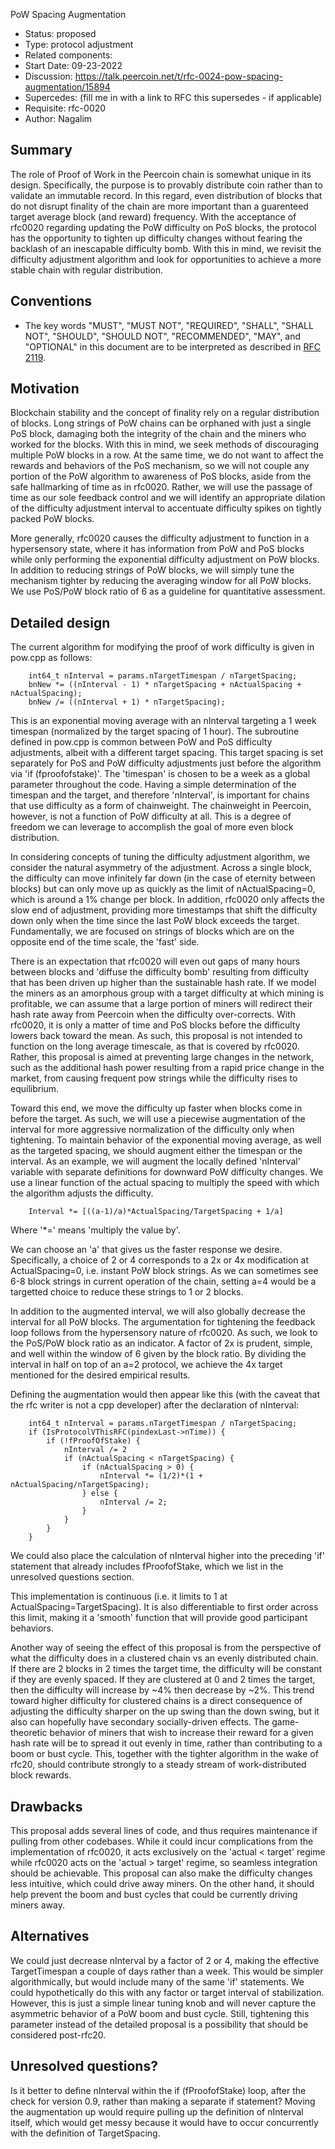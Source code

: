  PoW Spacing Augmentation

- Status: proposed
- Type: protocol adjustment
- Related components: 
- Start Date: 09-23-2022
- Discussion: https://talk.peercoin.net/t/rfc-0024-pow-spacing-augmentation/15894
- Supercedes: (fill me in with a link to RFC this supersedes - if applicable)
- Requisite: rfc-0020
- Author: Nagalim

## Summary

The role of Proof of Work in the Peercoin chain is somewhat unique in its design.
Specifically, the purpose is to provably distribute coin rather than to validate an immutable record.
In this regard, even distribution of blocks that do not disrupt finality of the chain are more important than a guarenteed target average block (and reward) frequency.
With the acceptance of rfc0020 regarding updating the PoW difficulty on PoS blocks, the protocol has the opportunity to tighten up difficulty changes without fearing the backlash of an inescapable difficulty bomb.
With this in mind, we revisit the difficulty adjustment algorithm and look for opportunities to achieve a more stable chain with regular distribution.

## Conventions
- The key words "MUST", "MUST NOT", "REQUIRED", "SHALL", "SHALL NOT", "SHOULD", "SHOULD NOT", "RECOMMENDED", "MAY", and "OPTIONAL" in this document are to be interpreted as described in [RFC 2119](http://tools.ietf.org/html/rfc2119).

## Motivation

Blockchain stability and the concept of finality rely on a regular distribution of blocks.
Long strings of PoW chains can be orphaned with just a single PoS block, damaging both the integrity of the chain and the miners who worked for the blocks.
With this in mind, we seek methods of discouraging multiple PoW blocks in a row.
At the same time, we do not want to affect the rewards and behaviors of the PoS mechanism, so we will not couple any portion of the PoW algorithm to awareness of PoS blocks, aside from the safe hallmarking of time as in rfc0020.
Rather, we will use the passage of time as our sole feedback control and we will identify an appropriate dilation of the difficulty adjustment interval to accentuate difficulty spikes on tightly packed PoW blocks.

More generally, rfc0020 causes the difficulty adjustment to function in a hypersensory state, where it has information from PoW and PoS blocks while only performing the exponential difficulty adjustment on PoW blocks.
In addition to reducing strings of PoW blocks, we will simply tune the mechanism tighter by reducing the averaging window for all PoW blocks.
We use PoS/PoW block ratio of 6 as a guideline for quantitative assessment.

## Detailed design

The current algorithm for modifying the proof of work difficulty is given in pow.cpp as follows:

        int64_t nInterval = params.nTargetTimespan / nTargetSpacing;
        bnNew *= ((nInterval - 1) * nTargetSpacing + nActualSpacing + nActualSpacing);
        bnNew /= ((nInterval + 1) * nTargetSpacing);

This is an exponential moving average with an nInterval targeting a 1 week timespan (normalized by the target spacing of 1 hour).
The subroutine defined in pow.cpp is common between PoW and PoS difficulty adjustments, albeit with a different target spacing.
This target spacing is set separately for PoS and PoW difficulty adjustments just before the algorithm via 'if (fproofofstake)'.
The 'timespan' is chosen to be a week as a global parameter throughout the code.
Having a simple determination of the timespan and the target, and therefore 'nInterval', is important for chains that use difficulty as a form of chainweight.
The chainweight in Peercoin, however, is not a function of PoW difficulty at all.
This is a degree of freedom we can leverage to accomplish the goal of more even block distribution.

In considering concepts of tuning the difficulty adjustment algorithm, we consider the natural asymmetry of the adjustment.
Across a single block, the difficulty can move infinitely far down (in the case of eternity between blocks) but can only move up as quickly as the limit of nActualSpacing=0, which is around a 1% change per block.
In addition, rfc0020 only affects the slow end of adjustment, providing more timestamps that shift the difficulty down only when the time since the last PoW block exceeds the target.
Fundamentally, we are focused on strings of blocks which are on the opposite end of the time scale, the 'fast' side.

There is an expectation that rfc0020 will even out gaps of many hours between blocks and 'diffuse the difficulty bomb' resulting from difficulty that has been driven up higher than the sustainable hash rate.
If we model the miners as an amorphous group with a target difficulty at which mining is profitable, we can assume that a large portion of miners will redirect their hash rate away from Peercoin when the difficulty over-corrects.
With rfc0020, it is only a matter of time and PoS blocks before the difficulty lowers back toward the mean.
As such, this proposal is not intended to function on the long average timescale, as that is covered by rfc0020.
Rather, this proposal is aimed at preventing large changes in the network, such as the additional hash power resulting from a rapid price change in the market, from causing frequent pow strings while the difficulty rises to equilibrium.

Toward this end, we move the difficulty up faster when blocks come in before the target.
As such, we will use a piecewise augmentation of the interval for more aggressive normalization of the difficulty only when tightening.
To maintain behavior of the exponential moving average, as well as the targeted spacing, we should augment either the timespan or the interval.  As an example, we will augment the locally defined 'nInterval' 
variable with separate definitions for downward PoW difficulty changes.
We use a linear function of the actual spacing to multiply the speed with which the algorithm adjusts the difficulty.

        Interval *= [((a-1)/a)*ActualSpacing/TargetSpacing + 1/a]

Where '*=' means 'multiply the value by'.

We can choose an 'a' that gives us the faster response we desire.
Specifically, a choice of 2 or 4 corresponds to a 2x or 4x modification at ActualSpacing=0, i.e. instant PoW block strings.
As we can sometimes see 6-8 block strings in current operation of the chain, setting a=4 would be a targetted choice to reduce these strings to 1 or 2 blocks.

In addition to the augmented interval, we will also globally decrease the interval for all PoW blocks.
The argumentation for tightening the feedback loop follows from the hypersensory nature of rfc0020.
As such, we look to the PoS/PoW block ratio as an indicator.
A factor of 2x is prudent, simple, and well within the window of 6 given by the block ratio.
By dividing the interval in half on top of an a=2 protocol, we achieve the 4x target mentioned for the desired empirical results.

Defining the augmentation would then appear like this (with the caveat that the rfc writer is not a cpp developer) after the declaration of nInterval:

        int64_t nInterval = params.nTargetTimespan / nTargetSpacing;
        if (IsProtocolVThisRFC(pindexLast->nTime)) {
            if (!fProofOfStake) {
                nInterval /= 2
                if (nActualSpacing < nTargetSpacing) {
                    if (nActualSpacing > 0) {
                        nInterval *= (1/2)*(1 + nActualSpacing/nTargetSpacing);
                    } else {
                        nInterval /= 2;
                    }
                }
            }
        }

We could also place the calculation of nInterval higher into the preceding 'if' statement that already includes fProofofStake, which we list in the unresolved questions section.

This implementation is continuous (i.e. it limits to 1 at ActualSpacing=TargetSpacing).  It is also differentiable to first order across this limit, making it a 'smooth' function that will provide good participant behaviors.

 Another way of seeing the effect of this proposal is from the perspective of what the difficulty does in a clustered chain vs an evenly distributed chain.
 If there are 2 blocks in 2 times the target time, the difficulty will be constant if they are evenly spaced.
 If they are clustered at 0 and 2 times the target, then the difficulty will increase by ~4% then decrease by ~2%.
 This trend toward higher difficulty for clustered chains is a direct consequence of adjusting the difficulty sharper on the up swing than the down swing, but it also can hopefully have secondary socially-driven effects.
 The game-theoretic behavior of miners that wish to increase their reward for a given hash rate will be to spread it out evenly in time, rather than contributing to a boom or bust cycle.
 This, together with the tighter algorithm in the wake of rfc20, should contribute strongly to a steady stream of work-distributed block rewards.

## Drawbacks

This proposal adds several lines of code, and thus requires maintenance if pulling from other codebases.
While it could incur complications from the implementation of rfc0020, it acts exclusively on the 'actual < target' regime while rfc0020 acts on the 'actual > target' regime, so seamless integration should be achievable.
This proposal can also make the difficulty changes less intuitive, which could drive away miners.
On the other hand, it should help prevent the boom and bust cycles that could be currently driving miners away.

## Alternatives

We could just decrease nInterval by a factor of 2 or 4, making the effective TargetTimespan a couple of days rather than a week.
This would be simpler algorithmically, but would include many of the same 'if' statements.
We could hypothetically do this with any factor or target interval of stabilization.
However, this is just a simple linear tuning knob and will never capture the asymmetric behavior of a PoW boom and bust cycle.
Still, tightening this parameter instead of the detailed proposal is a possibility that should be considered post-rfc20.

## Unresolved questions?

Is it better to define nInterval within the if (fProofofStake) loop, after the check for version 0.9, rather than making a separate if statement?
Moving the augmentation up would require pulling up the definition of nInterval itself, which would get messy because it would have to occur concurrently with the definition of TargetSpacing.
